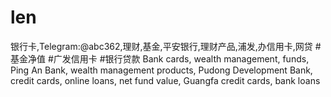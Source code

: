 # len
银行卡,Telegram:@abc362,理财,基金,平安银行,理财产品,浦发,办信用卡,网贷 #基金净值 #广发信用卡 #银行贷款 Bank cards, wealth management, funds, Ping An Bank, wealth management products, Pudong Development Bank, credit cards, online loans, net fund value, Guangfa credit cards, bank loans
